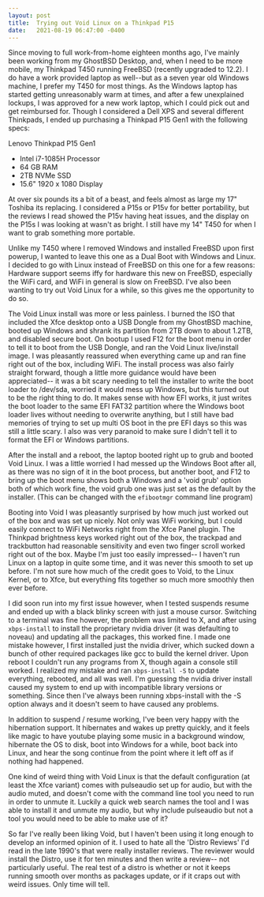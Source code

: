 ```yaml
---
layout: post
title:  Trying out Void Linux on a Thinkpad P15
date:   2021-08-19 06:47:00 -0400
---
```


Since moving to full work-from-home eighteen months ago, I've mainly been working from my GhostBSD Desktop, and, when I need to be more mobile, my Thinkpad T450 running FreeBSD (recently upgraded to 12.2). I do have a work provided laptop as well--but as a seven year old Windows machine, I prefer my T450 for most things. As the Windows laptop has started getting unreasonably warm at times, and after a few unexplained lockups, I was approved for a new work laptop, which I could pick out and get reimbursed for. Though I considered a Dell XPS and several different Thinkpads, I ended up purchasing a Thinkpad P15 Gen1 with the following specs:

Lenovo Thinkpad P15 Gen1
- Intel i7-1085H Processor
- 64 GB RAM
- 2TB NVMe SSD
- 15.6" 1920 x 1080 Display

At over six pounds its a bit of a beast, and feels almost as large my 17" Toshiba its replacing. I considered a P15s or P15v for better portability, but the reviews I read showed the P15v having heat issues, and the display on the P15s I was looking at wasn't as bright. I still have my 14" T450 for when I want to grab something more portable.

Unlike my T450 where I removed Windows and installed FreeBSD upon first powerup, I wanted to leave this one as a Dual Boot with Windows and Linux. I decided to go with Linux instead of FreeBSD on this one for a few reasons: Hardware support seems iffy for hardware this new on FreeBSD, especially the WiFi card, and WiFi in general is slow on FreeBSD. I've also been wanting to try out Void Linux for a while, so this gives me the opportunity to do so.

The Void Linux install was more or less painless. I burned the ISO that included the Xfce desktop onto a USB Dongle from my GhostBSD machine, booted up Windows and shrank its partition from 2TB down to about 1.2TB, and disabled secure boot. On bootup I used F12 for the boot menu in order to tell it to boot from the USB Dongle, and ran the Void Linux live/install image. I was pleasantly reassured when everything came up and ran fine right out of the box, including WiFi. The install process was also fairly straight forward, though a little more guidance would have been appreciated-- it was a bit scary needing to tell the installer to write the boot loader to /dev/sda, worried it would mess up Windows, but this turned out to be the right thing to do. It makes sense with how EFI works, it just writes the boot loader to the same EFI FAT32 partition where the Windows boot loader lives without needing to overwrite anything, but I still have bad memories of trying to set up multi OS boot in the pre EFI days so this was still a little scary. I also was very paranoid to make sure I didn't tell it to format the EFI or Windows partitions.

After the install and a reboot, the laptop booted right up to grub and booted Void Linux. I was a little worried I had messed up the Windows Boot after all, as there was no sign of it in the boot process, but another boot, and F12 to bring up the boot menu shows both a Windows and a 'void grub' option both of which work fine, the void grub one was just set as the default by the installer. (This can be changed with the `efibootmgr` command line program)

Booting into Void I was pleasantly surprised by how much just worked out of the box and was set up nicely. Not only was WiFi working, but I could easily connect to WiFi Networks right from the Xfce Panel plugin. The Thinkpad brightness keys worked right out of the box, the trackpad and trackbutton had reasonable sensitivity and even two finger scroll worked right out of the box. Maybe I'm just too easily impressed-- I haven't run Linux on a laptop in quite some time, and it was never this smooth to set up before. I'm not sure how much of the credit goes to Void, to the Linux Kernel, or to Xfce, but everything fits together so much more smoothly then ever before.

I did soon run into my first issue however, when I tested suspends resume and ended up with a black blinky screen with just a mouse cursor. Switching to a terminal was fine however, the problem was limited to X, and after using `xbps-install` to install the proprietary nvidia driver (it was defaulting to noveau) and updating all the packages, this worked fine. I made one mistake however, I first installed just the nvidia driver, which sucked down a bunch of other required packages like gcc to build the kernel driver. Upon reboot I couldn't run any programs from X, though again a console still worked. I realized my mistake and ran `xbps-install -S` to update everything, rebooted, and all was well. I'm guessing the nvidia driver install caused my system to end up with incompatible library versions or something. Since then I've always been running xbps-install with the -S option always and it doesn't seem to have caused any problems.

In addition to suspend / resume working, I've been very happy with the hibernation support. It hibernates and wakes up pretty quickly, and it feels like magic to have youtube playing some music in a background window, hibernate the OS to disk, boot into Windows for a while, boot back into Linux, and hear the song continue from the point where it left off as if nothing had happened.

One kind of weird thing with Void Linux is that the default configuration (at least the Xfce variant) comes with pulseaudio set up for audio, but with the audio muted, and doesn't come with the command line tool you need to run in order to unmute it. Luckily a quick web search names the tool and I was able to install it and unmute my audio, but why include pulseaudio but not a tool you would need to be able to make use of it?

So far I've really been liking Void, but I haven't been using it long enough to develop an informed opinion of it. I used to hate all the 'Distro Reviews' I'd read in the late 1990's that were really installer reviews. The reviewer would install the Distro, use it for ten minutes and then write a review-- not particularly useful. The real test of a distro is whether or not it keeps running smooth over months as packages update, or if it craps out with weird issues. Only time will tell.



